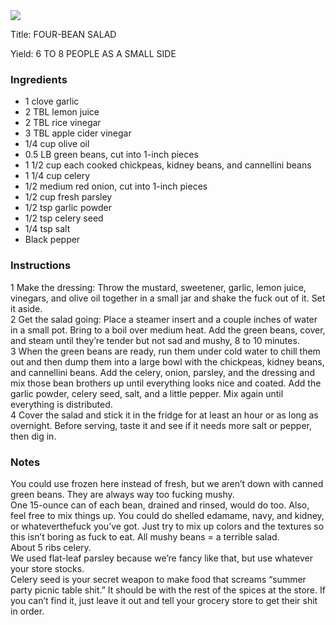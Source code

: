 <!DOCTYPE HTML PUBLIC "-//W3C//DTD HTML 4.0 Transitional//EN">
<html>
  <head>
  <title>FOUR-BEAN SALAD</title><link rel='stylesheet' href='style.css' type='text/css'><meta http-equiv="Content-Style-Stype" content="text/css">
     <meta http-equiv="Content-Type" content="text/html;charset=utf-8">
     </head><body><div class="recipe" itemscope itemtype="http://schema.org/Recipe"><img src="pics/18.jpg" itemprop="image"><div class='header'><p class="title"><span class="label">Title:</span> <span itemprop="name">FOUR-BEAN SALAD</span></p>
<p class="yields"><span class="label">Yield:</span> <span itemprop="recipeYield">6 TO 8 PEOPLE AS A SMALL SIDE</span></p>
</div><div class="ing"><h3>Ingredients</h3><ul class="ing"><li class="ing" itemprop="ingredients">1 clove garlic </li>
<li class="ing" itemprop="ingredients">2 TBL lemon juice </li>
<li class="ing" itemprop="ingredients">2 TBL rice vinegar </li>
<li class="ing" itemprop="ingredients">3 TBL apple cider vinegar </li>
<li class="ing" itemprop="ingredients">1/4 cup olive oil </li>
<li class="ing" itemprop="ingredients">0.5 LB green beans, cut into 1-inch pieces </li>
<li class="ing" itemprop="ingredients">1 1/2 cup each cooked chickpeas, kidney beans, and cannellini beans </li>
<li class="ing" itemprop="ingredients">1 1/4 cup celery </li>
<li class="ing" itemprop="ingredients">1/2 medium red onion, cut into 1-inch pieces </li>
<li class="ing" itemprop="ingredients">1/2 cup fresh parsley </li>
<li class="ing" itemprop="ingredients">1/2 tsp garlic powder </li>
<li class="ing" itemprop="ingredients">1/2 tsp celery seed </li>
<li class="ing" itemprop="ingredients">1/4 tsp salt </li>
<li class="ing" itemprop="ingredients">Black pepper </li>
</ul>
</div>
<div class="instructions"><h3 class="Instructions">Instructions</h3><div itemprop="recipeInstructions"><p>1 Make the dressing: Throw the mustard, sweetener, garlic, lemon juice, vinegars, and olive oil together in a small jar and shake the fuck out of it. Set it aside.<br>2 Get the salad going: Place a steamer insert and a couple inches of water in a small pot. Bring to a boil over medium heat. Add the green beans, cover, and steam until they’re tender but not sad and mushy, 8 to 10 minutes.<br>3 When the green beans are ready, run them under cold water to chill them out and then dump them into a large bowl with the chickpeas, kidney beans, and cannellini beans. Add the celery, onion, parsley, and the dressing and mix those bean brothers up until everything looks nice and coated. Add the garlic powder, celery seed, salt, and a little pepper. Mix again until everything is distributed.<br>4 Cover the salad and stick it in the fridge for at least an hour or as long as overnight. Before serving, taste it and see if it needs more salt or pepper, then dig in.</p></div></div><div class="modifications"><h3 class="Notes">Notes</h3><p>You could use frozen here instead of fresh, but we aren’t down with canned green beans. They are always way too fucking mushy.<br> One 15-ounce can of each bean, drained and rinsed, would do too. Also, feel free to mix things up. You could do shelled edamame, navy, and kidney, or whateverthefuck you’ve got. Just try to mix up colors and the textures so this isn’t boring as fuck to eat. All mushy beans = a terrible salad.<br> About 5 ribs celery.<br> We used flat-leaf parsley because we’re fancy like that, but use whatever your store stocks.<br> Celery seed is your secret weapon to make food that screams “summer party picnic table shit.” It should be with the rest of the spices at the store. If you can’t find it, just leave it out and tell your grocery store to get their shit in order.</p></div></div>

</body>
</html>